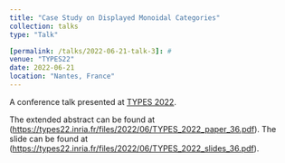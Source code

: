 ```yaml
---
title: "Case Study on Displayed Monoidal Categories"
collection: talks
type: "Talk"

[permalink: /talks/2022-06-21-talk-3]: #
venue: "TYPES22"
date: 2022-06-21
location: "Nantes, France"
---
```


A conference talk presented at [TYPES 2022](https://types22.inria.fr/).

The extended abstract can be found at (https://types22.inria.fr/files/2022/06/TYPES_2022_paper_36.pdf).
The slide can be found at (https://types22.inria.fr/files/2022/06/TYPES_2022_slides_36.pdf).
